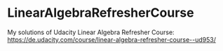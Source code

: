 # LinearAlgebraRefresherCourse
My solutions of Udacity Linear Algebra Refresher Course: https://de.udacity.com/course/linear-algebra-refresher-course--ud953/
